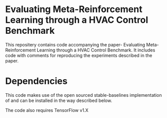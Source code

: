 # Evaluating Meta-Reinforcement Learning through a HVAC Control Benchmark

This repositery contains code accompanying the paper- Evaluating Meta-Reinforcement Learning through a HVAC Control Benchmark. It includes code with comments for reproducing the experiments described in the paper.

# Dependencies
This code makes use of the open sourced stable-baselines implementation of   and can be installed in the way described below.

The code also requires TensorFlow v1.X 
